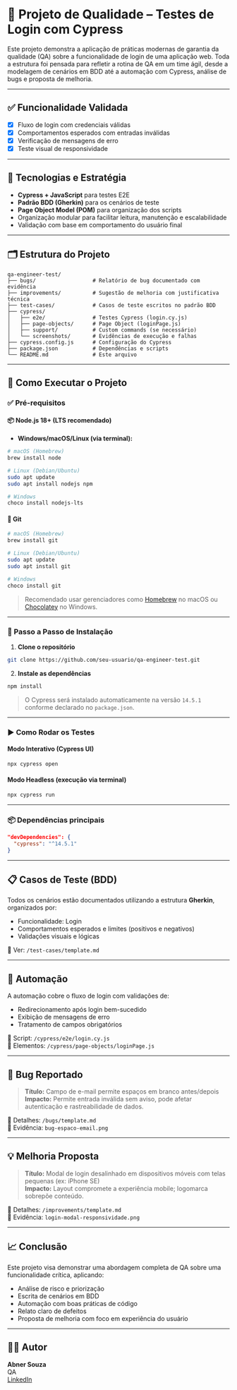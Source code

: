 
# 🔐 Projeto de Qualidade – Testes de Login com Cypress

Este projeto demonstra a aplicação de práticas modernas de garantia da qualidade (QA) sobre a funcionalidade de login de uma aplicação web. Toda a estrutura foi pensada para refletir a rotina de QA em um time ágil, desde a modelagem de cenários em BDD até a automação com Cypress, análise de bugs e proposta de melhoria.

---

## ✅ Funcionalidade Validada

- [x] Fluxo de login com credenciais válidas
- [x] Comportamentos esperados com entradas inválidas
- [x] Verificação de mensagens de erro
- [x] Teste visual de responsividade

---

## 🧩 Tecnologias e Estratégia

- **Cypress + JavaScript** para testes E2E
- **Padrão BDD (Gherkin)** para os cenários de teste
- **Page Object Model (POM)** para organização dos scripts
- Organização modular para facilitar leitura, manutenção e escalabilidade
- Validação com base em comportamento do usuário final

---

## 🗂 Estrutura do Projeto

```
qa-engineer-test/
├── bugs/                  # Relatório de bug documentado com evidência
├── improvements/          # Sugestão de melhoria com justificativa técnica
├── test-cases/            # Casos de teste escritos no padrão BDD
├── cypress/
│   ├── e2e/               # Testes Cypress (login.cy.js)
│   ├── page-objects/      # Page Object (loginPage.js)
│   ├── support/           # Custom commands (se necessário)
│   └── screenshots/       # Evidências de execução e falhas
├── cypress.config.js      # Configuração do Cypress
├── package.json           # Dependências e scripts
└── README.md              # Este arquivo
```

---

## 🚀 Como Executar o Projeto

### ✅ Pré-requisitos

#### 📦 Node.js 18+ (LTS recomendado)

- **Windows/macOS/Linux (via terminal):**

```bash
# macOS (Homebrew)
brew install node

# Linux (Debian/Ubuntu)
sudo apt update
sudo apt install nodejs npm

# Windows
choco install nodejs-lts
```

#### 🔧 Git

```bash
# macOS (Homebrew)
brew install git

# Linux (Debian/Ubuntu)
sudo apt update
sudo apt install git

# Windows
choco install git
```

> Recomendado usar gerenciadores como [Homebrew](https://brew.sh) no macOS ou [Chocolatey](https://chocolatey.org) no Windows.

---

### 🧰 Passo a Passo de Instalação

1. **Clone o repositório**
```bash
git clone https://github.com/seu-usuario/qa-engineer-test.git
```

2. **Instale as dependências**
```bash
npm install
```

> O Cypress será instalado automaticamente na versão `14.5.1` conforme declarado no `package.json`.

---

### ▶️ Como Rodar os Testes

#### Modo Interativo (Cypress UI)
```bash
npx cypress open
```

#### Modo Headless (execução via terminal)
```bash
npx cypress run
```

---

### 📦 Dependências principais

```json
"devDependencies": {
  "cypress": "^14.5.1"
}
```

---

## 📋 Casos de Teste (BDD)

Todos os cenários estão documentados utilizando a estrutura **Gherkin**, organizados por:

- Funcionalidade: Login
- Comportamentos esperados e limites (positivos e negativos)
- Validações visuais e lógicas

📄 Ver: `/test-cases/template.md`

---

## 🧪 Automação

A automação cobre o fluxo de login com validações de:

- Redirecionamento após login bem-sucedido
- Exibição de mensagens de erro
- Tratamento de campos obrigatórios

📄 Script: `/cypress/e2e/login.cy.js`  
📄 Elementos: `/cypress/page-objects/loginPage.js`

---

## 🐞 Bug Reportado

> **Título:** Campo de e-mail permite espaços em branco antes/depois  
> **Impacto:** Permite entrada inválida sem aviso, pode afetar autenticação e rastreabilidade de dados.

📁 Detalhes: `/bugs/template.md`  
📸 Evidência: `bug-espaco-email.png`

---

## 💡 Melhoria Proposta

> **Título:** Modal de login desalinhado em dispositivos móveis com telas pequenas (ex: iPhone SE)  
> **Impacto:** Layout compromete a experiência mobile; logomarca sobrepõe conteúdo.

📁 Detalhes: `/improvements/template.md`  
📸 Evidência: `login-modal-responsividade.png`

---

## 📈 Conclusão

Este projeto visa demonstrar uma abordagem completa de QA sobre uma funcionalidade crítica, aplicando:

- Análise de risco e priorização
- Escrita de cenários em BDD
- Automação com boas práticas de código
- Relato claro de defeitos
- Proposta de melhoria com foco em experiência do usuário

---

## 🙋‍♂️ Autor

**Abner Souza**  
QA  
[LinkedIn](https://linkedin.com/in/abner-souza)
